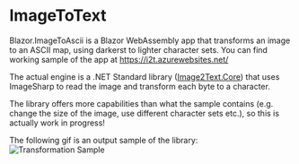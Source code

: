 # ImageToText

Blazor.ImageToAscii is a Blazor WebAssembly app that transforms an image to an ASCII map, using darkerst to lighter character sets. You can find  working sample of the app at https://i2t.azurewebsites.net/

The actual engine is a .NET Standard library ([Image2Text.Core](https://github.com/georgekosmidis/Blazor.ImageToAscii/tree/master/src/Image2Text.Core)) that uses ImageSharp to read the image and transform each byte to a character.

The library offers more capabilities than what the sample contains (e.g. change the size of the image, use different character sets etc.), so this is actually work in progress!

The following gif is an output sample of the library:
![Transformation Sample](https://raw.githubusercontent.com/georgekosmidis/ImageToText/master/readme/readme.gif)
